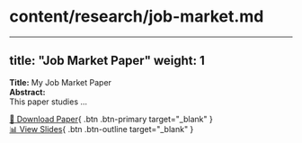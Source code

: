 # content/research/job-market.md
---
title: "Job Market Paper"
weight: 1
---

**Title:** My Job Market Paper  
**Abstract:**  
This paper studies ...  

[📄 Download Paper](uploads/lucalooser_cv.pdf){ .btn .btn-primary target="_blank" }  
[📊 View Slides](uploads/lucalooser_cv.pdf){ .btn .btn-outline target="_blank" }
